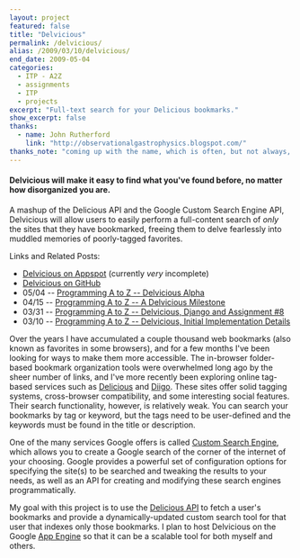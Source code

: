 ```yaml
---
layout: project
featured: false
title: "Delvicious"
permalink: /delvicious/
alias: /2009/03/10/delvicious/
end_date: 2009-05-04
categories:
  - ITP - A2Z
  - assignments
  - ITP
  - projects
excerpt: "Full-text search for your Delicious bookmarks."
show_excerpt: false
thanks:
  - name: John Rutherford
    link: "http://observationalgastrophysics.blogspot.com/"
thanks_note: "coming up with the name, which is often, but not always, the hardest part of doing anything on the web."
---
```


#### Delvicious will make it easy to find what you've found before, no matter how disorganized you are.

A mashup of the Delicious API and the Google Custom Search Engine API, Delvicious will allow users to easily perform a full-content search of *only* the sites that they have bookmarked, freeing them to delve fearlessly into muddled memories of poorly-tagged favorites.

Links and Related Posts:

* [Delvicious on Appspot][1] (currently *very* incomplete)
* [Delvicious on GitHub][2]
* 05/04 -- [Programming A to Z -- Delvicious Alpha][3]
* 04/15 -- [Programming A to Z -- A Delvicious Milestone][4]
* 03/31 -- [Programming A to Z -- Delvicious, Django and Assignment #8][5]
* 03/10 -- [Programming A to Z -- Delvicious, Initial Implementation Details][6]

Over the years I have accumulated a couple thousand web bookmarks (also known as favorites in some browsers), and for a few months I've been looking for ways to make them more accessible. The in-browser folder-based bookmark organization tools were overwhelmed long ago by the sheer number of links, and I've more recently been exploring online tag-based services such as [Delicious][7] and [Diigo][8]. These sites offer solid tagging systems, cross-browser compatibility, and some interesting social features. Their search functionality, however, is relatively weak. You can search your bookmarks by tag or keyword, but the tags need to be user-defined and the keywords must be found in the title or description.

One of the many services Google offers is called [Custom Search Engine][9], which allows you to create a Google search of the corner of the internet of your choosing. Google provides a powerful set of configuration options for specifying the site(s) to be searched and tweaking the results to your needs, as well as an API for creating and modifying these search engines programmatically.

My goal with this project is to use the [Delicious API][10] to fetch a user's bookmarks and provide a dynamically-updated custom search tool for that user that indexes only those bookmarks. I plan to host Delvicious on the Google [App Engine][11] so that it can be a scalable tool for both myself and others.

 [1]: http://delv-icio-us.appspot.com/
 [2]: http://github.com/lehrblogger/delvicious
 [3]: /2009/05/04/programming-a-to-z-delvicious-alpha/
 [4]: /2009/04/15/programming-a-to-z-a-delvicious-milestone/
 [5]: /2009/03/31/programming-a-to-z-delvicious-django-and-assignment-8/
 [6]: /2009/03/10/programming-a-to-z-delvicious-initial-implementation-details/
 [7]: http://delicious.com
 [8]: http://diigo.com
 [9]: http://www.google.com/coop/cse/
 [10]: http://delicious.com/help/api
 [11]: http://appengine.google.com/
